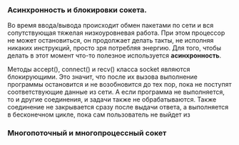 ### Асинхронность и блокировки сокета.
Во время ввода/вывода происходит обмен пакетами по сети и вся сопутствующая тяжелая низкоуровневая работа. При этом процессор не может остановиться, он продолжает делать такты, не исполняя никаких инструкций, просто зря потребляя энергию. Для того, чтобы делать в этот момент что-то полезное используется **асинхронность**.

Методы accept(), connect() и recv() класса socket являются блокирующими. Это значит, что после их вызова выполнение программы остановится и не возобновится до тех пор, пока не поступят соответствующие данные из сети. А если программа не выполняется, то и другие соединения, и задачи также не обрабатываются.
Также соединение не закрывается сразу после выдачи ответа, а выполняется в бесконечном цикле, пока сам пользователь не выйдет из 
### Многопоточный и многопроцессный сокет
